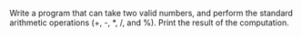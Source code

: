 Write a program that can take two valid numbers, and perform the standard arithmetic operations (+, -, *, /, and %). 
Print the result of the computation.
